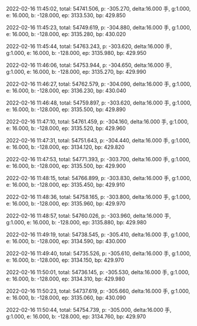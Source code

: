 2022-02-16 11:45:02, total: 54741.506, p: -305.270, delta:16.000 手, g:1.000, e: 16.000, b: -128.000, ep: 3133.530, bp: 429.850

2022-02-16 11:45:23, total: 54749.619, p: -304.880, delta:16.000 手, g:1.000, e: 16.000, b: -128.000, ep: 3135.280, bp: 430.020

2022-02-16 11:45:44, total: 54763.243, p: -303.620, delta:16.000 手, g:1.000, e: 16.000, b: -128.000, ep: 3135.980, bp: 429.950

2022-02-16 11:46:06, total: 54753.944, p: -304.650, delta:16.000 手, g:1.000, e: 16.000, b: -128.000, ep: 3135.270, bp: 429.990

2022-02-16 11:46:27, total: 54762.579, p: -304.090, delta:16.000 手, g:1.000, e: 16.000, b: -128.000, ep: 3136.230, bp: 430.040

2022-02-16 11:46:48, total: 54759.897, p: -303.620, delta:16.000 手, g:1.000, e: 16.000, b: -128.000, ep: 3135.500, bp: 429.890

2022-02-16 11:47:10, total: 54761.459, p: -304.160, delta:16.000 手, g:1.000, e: 16.000, b: -128.000, ep: 3135.520, bp: 429.960

2022-02-16 11:47:31, total: 54751.643, p: -304.440, delta:16.000 手, g:1.000, e: 16.000, b: -128.000, ep: 3134.120, bp: 429.820

2022-02-16 11:47:53, total: 54771.393, p: -303.700, delta:16.000 手, g:1.000, e: 16.000, b: -128.000, ep: 3135.500, bp: 429.900

2022-02-16 11:48:15, total: 54766.899, p: -303.830, delta:16.000 手, g:1.000, e: 16.000, b: -128.000, ep: 3135.450, bp: 429.910

2022-02-16 11:48:36, total: 54758.165, p: -303.800, delta:16.000 手, g:1.000, e: 16.000, b: -128.000, ep: 3135.960, bp: 429.970

2022-02-16 11:48:57, total: 54760.026, p: -303.960, delta:16.000 手, g:1.000, e: 16.000, b: -128.000, ep: 3135.880, bp: 429.980

2022-02-16 11:49:19, total: 54738.545, p: -305.410, delta:16.000 手, g:1.000, e: 16.000, b: -128.000, ep: 3134.590, bp: 430.000

2022-02-16 11:49:40, total: 54735.526, p: -305.610, delta:16.000 手, g:1.000, e: 16.000, b: -128.000, ep: 3134.150, bp: 429.970

2022-02-16 11:50:01, total: 54736.145, p: -305.530, delta:16.000 手, g:1.000, e: 16.000, b: -128.000, ep: 3134.310, bp: 429.980

2022-02-16 11:50:23, total: 54737.619, p: -305.660, delta:16.000 手, g:1.000, e: 16.000, b: -128.000, ep: 3135.060, bp: 430.090

2022-02-16 11:50:44, total: 54754.739, p: -305.000, delta:16.000 手, g:1.000, e: 16.000, b: -128.000, ep: 3134.760, bp: 429.970